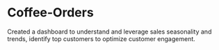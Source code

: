 # Coffee-Orders
Created a dashboard to understand and leverage sales seasonality and trends, identify top customers to optimize customer engagement.
